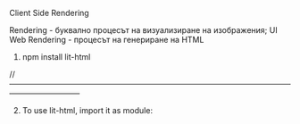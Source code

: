 Client Side Rendering

Rendering - буквално процесът на визуализиране на изображения;
UI Web Rendering - процесът на генериране на HTML

1. npm install lit-html

// —————————————————————————————————————————————

2. To use lit-html, import it as module:

<script type="module>
	import { html, render } from ‘./node-modules/lit-html/lit-html.js’;
	…
</script>

// —————————————————————————————————————————————

3.  Customize the code, using JS:

let helloTemplate = (text) => html `

<h1>Hello ${text}</h1>
`
render(helloTemplate(‘Lit-Html’), document.querySelector(‘body’))

// —————————————————————————————————————————————

4. For boolean attributes binding, use the ? prefix:

const canRegister = true;
const myTemplate = (data) => html`

<div ?disabled=${canRegister}>Some text here</div>
`
- If the value is false => it will be deleted;
- If the value is true => it will be added as attribute;

// —————————————————————————————————————————————

5. For event listener binding is with the prefix @

const countClickHandler = () => {
console.log(‘click’);
}
const appRootTempalte = (cox) => html`

<div>
	<h1 @click=${countClickHandler}>${ctx.title}</h1>
</div>
`

// —————————————————————————————————————————————

6. There could be used and Conditional Statements:

html`	${user.isLoggedIn 
		? html`Welcome {user.name}`		: html`Please log in`
	}`;

// —————————————————————————————————————————————

7. List Rendering

html`	<ul>
		${items.map((item) => html`<li>${item}</li>`)}
	</ul>
`;

// —————————————————————————————————————————————
